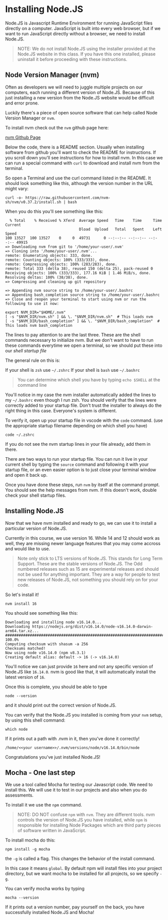 # Installing Node.JS

Node.JS is Javascript Runtime Environment for running JavaScript files directly
on a computer.  JavaScript is built into every web browser, but if we want
to run JavaScript directly without a browser, we need to install Node.JS.

> NOTE: We do not install Node.JS using the installer provided at the Node.JS
> website in this class. If you have this one installed, please uninstall it
> before proceeding with these instructions.


## Node Version Manager (nvm)

Often as developers we will need to juggle multiple projects on our computers,
each running a different version of Node.JS. Because of this just installing a
new version from the Node.JS website would be difficult and error prone. 

Luckily there's a piece of open source software that can help called Node Version
Manager or `nvm`.

To install nvm check out the `nvm` github page here:

[nvm Github Page](https://github.com/nvm-sh/nvm)

Below the code, there is a README section. Usually when installing software
from github you'll want to check the README for instructions. If you scroll
down you'll see instructions for how to install nvm.  In this case we can run
a special command with `curl` to download and install nvm from the terminal.

So open a Terminal and use the curl command listed in the README.  It should look
something like this, although the version number in the URL might vary:

```shell
curl -o- https://raw.githubusercontent.com/nvm-sh/nvm/v0.37.2/install.sh | bash
```

When you do this you'll see something like this:

```shell
  % Total    % Received % Xferd  Average Speed   Time    Time     Time  Current
                                 Dload  Upload   Total   Spent    Left  Speed
100 13527  100 13527    0     0  49731      0 --:--:-- --:--:-- --:--:-- 49915
=> Downloading nvm from git to '/home/your-user/.nvm'
=> Cloning into '/home/your-user/.nvm'...
remote: Enumerating objects: 333, done.
remote: Counting objects: 100% (333/333), done.
remote: Compressing objects: 100% (283/283), done.
remote: Total 333 (delta 38), reused 150 (delta 25), pack-reused 0
Receiving objects: 100% (333/333), 177.16 KiB | 1.46 MiB/s, done.
Resolving deltas: 100% (38/38), done.
=> Compressing and cleaning up git repository

=> Appending nvm source string to /home/your-user/.bashrc
=> Appending bash_completion source string to /home/your-user/.bashrc
=> Close and reopen your terminal to start using nvm or run the following to use it now:

export NVM_DIR="$HOME/.nvm"
[ -s "$NVM_DIR/nvm.sh" ] && \. "$NVM_DIR/nvm.sh"  # This loads nvm
[ -s "$NVM_DIR/bash_completion" ] && \. "$NVM_DIR/bash_completion"  # This loads nvm bash_completion
```

The lines to pay attention to are the last three. These are the shell commands
necessary to initialize nvm.  But we don't want to have to run these commands
everytime we open a terminal, so we should put these into our _shell startup file_

The general rule on this is:

If your shell is `zsh` use `~/.zshrc`
If your shell is `bash` use `~/.bashrc`

> You can determine which shell you have by typing `echo $SHELL` at the command
> line

You'll notice in my case the nvm installer automatically added the lines to my `~/.bashrc` even though I run zsh.  You should verify that the lines were correctly
added to your startup file. Don't trust the installer to always do the right 
thing in this case. Everyone's system is different.

To verify it, open up your startup file in vscode with the `code` command. (use
the appropriate startup filename depending on which shell you have)

```shell
code ~/.zshrc
```

If you do not see the nvm startup lines in your file already, add them in there.

There are two ways to run your startup file. You can run it live in your current
shell by typing the `source` command and following it with your startup file, or
an even easier option is to just close your terminal window and open it back up.

Once you have done these steps, run `nvm` by itself at the command prompt. You
should see the help messages from nvm. If this doesn't work, double check your
shell startup files.

## Installing Node.JS

Now that we have nvm installed and ready to go, we can use it to install a
particular version of Node.JS.

Currently in this course, we use version 16. While 14 and 12 should work as 
well, they are missing newer language features that you may come accross
and would like to use. 

> Note only stick to LTS versions of Node.JS. This stands for Long Term Support.
> These are the stable versions of Node.JS. The Odd numbered releases such as 15
> are experimental releases and should not be used for anything important. They
> are a way for people to test new releases of Node.JS, not something you should
> rely on for your code.

So let's install it!

```shell
nvm install 16
```

You should see something like this:

```shell
Downloading and installing node v16.14.0...
Downloading https://nodejs.org/dist/v16.14.0/node-v16.14.0-darwin-arm64.tar.xz...
######################################################################### 100.0%
Computing checksum with shasum -a 256
Checksums matched!
Now using node v16.14.0 (npm v8.3.1)
Creating default alias: default -> 16 (-> v16.14.0)
```

You'll notice we can just provide `16` here and not any specific version of
Node.JS like `16.14.0`. nvm is good like that, it will automatically install
the latest version of `16`.

Once this is complete, you should be able to type

```shell
node --version
```

and it should print out the correct version of Node.JS.

You can verify that the Node.JS you installed is coming from your `nvm` 
setup, by using this shell command:

```shell
which node
```

If it prints out a path with .nvm in it, then you've done it correctly!

```shell
/home/<<your username>>/.nvm/versions/node/v16.14.0/bin/node
```

Congratulations you've just installed Node.JS!

## Mocha - One last step

We use a tool called Mocha for testing our Javascript code. We need to install
this.  We will use it to test in our projects and also when you do assessments.

To install it we use the `npm` command.

> NOTE: DO NOT confuse `npm` with `nvm`. They are different tools. nvm controls
> the version of Node.JS you have installed, while `npm` is responsible for
> installing Node Packages which are third party pieces of software written
> in JavaScript.

To install mocha do this:

```shell
npm install -g mocha
```

the `-g` is called a flag. This changes the behavior of the install command. 

In this case it means `global`.  By default npm will install files into your
project directory, but we want mocha to be installed for all projects, so we
specify `-g`.

You can verify mocha works by typing

`mocha --version`

If it prints out a version number, pay yourself on the back, you have successfully
installed Node.JS and Mocha!

